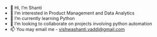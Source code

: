 - 👋 Hi, I’m Shanti
- 👀 I’m interested in Product Management and Data Analytics
- 🌱 I’m currently learning Python
- 💞️ I’m looking to collaborate on projects involving python automation
- 📫 You may email me - vishwashanti.vaddi@gmail.com

<!---
worldpeace93/worldpeace93 is a ✨ special ✨ repository because its `README.md` (this file) appears on your GitHub profile.
You can click the Preview link to take a look at your changes.
--->
